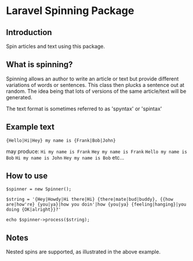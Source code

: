 # Laravel Spinning Package

## Introduction
Spin articles and text using this package.

## What is spinning?
Spinning allows an author to write an article or text but provide different variations of words or sentences.  This class then plucks a sentence out at random.  The idea being that lots of versions of the same article/text will be generated.

The text format is sometimes referred to as 'spyntax' or 'spintax'

## Example text
`{Hello|Hi|Hey} my name is {Frank|Bob|John}`

may produce:
`Hi my name is Frank`
`Hey my name is Frank`
`Hello my name is Bob`
`Hi my name is John`
`Hey my name is Bob`
etc...

## How to use
```
$spinner = new Spinner();

$string = '{Hey|Howdy|Hi there|Hi} {there|mate|bud|buddy}, {{how are|how're} {you|ya}|how you doin'|how {you|ya} {feeling|hanging}|you doing {OK|alright}}?'

echo $spinner->process($string);
```

## Notes
Nested spins are supported, as illustrated in the above example.
